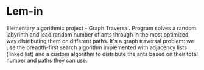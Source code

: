 # Lem-in
Elementary algorithmic project - Graph Traversal. 
Program solves a random labyrinth and lead random number of ants through in the most optimized way distributing them on different paths.
It's a graph traversal problem: we use the breadth-first search algorithm implemented with adjacency lists (linked list) and a custom
algorithm to distribute the ants based on their total number and paths they can use.
